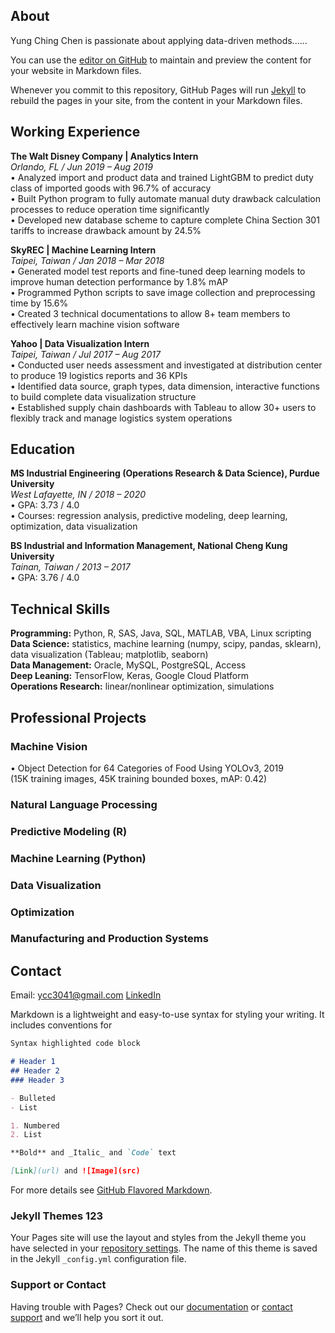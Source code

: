 ## About 

Yung Ching Chen is passionate about applying data-driven methods......

You can use the [editor on GitHub](https://github.com/ycc3041/test/edit/master/index.md) to maintain and preview the content for your website in Markdown files.

Whenever you commit to this repository, GitHub Pages will run [Jekyll](https://jekyllrb.com/) to rebuild the pages in your site, from the content in your Markdown files.

## Working Experience
**The Walt Disney Company | Analytics Intern** <br>
_Orlando, FL / Jun 2019 – Aug 2019_ <br>
• Analyzed import and product data and trained LightGBM to predict duty class of imported goods with 96.7% of accuracy <br>
• Built Python program to fully automate manual duty drawback calculation processes to reduce operation time significantly <br>
• Developed new database scheme to capture complete China Section 301 tariffs to increase drawback amount by 24.5%

**SkyREC | Machine Learning Intern** <br>
_Taipei, Taiwan / Jan 2018 – Mar 2018_ <br>
• Generated model test reports and fine-tuned deep learning models to improve human detection performance by 1.8% mAP <br>
• Programmed Python scripts to save image collection and preprocessing time by 15.6% <br>
• Created 3 technical documentations to allow 8+ team members to effectively learn machine vision software 

**Yahoo | Data Visualization Intern** <br>
_Taipei, Taiwan / Jul 2017 – Aug 2017_ <br>
• Conducted user needs assessment and investigated at distribution center to produce 19 logistics reports and 36 KPIs <br>
• Identified data source, graph types, data dimension, interactive functions to build complete data visualization structure <br>
• Established supply chain dashboards with Tableau to allow 30+ users to flexibly track and manage logistics system operations

## Education
**MS Industrial Engineering (Operations Research & Data Science), Purdue University** <br>
_West Lafayette, IN / 2018 – 2020_ <br>
• GPA: 3.73 / 4.0 <br>
• Courses: regression analysis, predictive modeling, deep learning, optimization, data visualization 

**BS Industrial and Information Management, National Cheng Kung University** <br>
_Tainan, Taiwan / 2013 – 2017_ <br>
• GPA: 3.76 / 4.0 <br>

## Technical Skills
**Programming:** Python, R, SAS, Java, SQL, MATLAB, VBA, Linux scripting <br>
**Data Science:** statistics, machine learning (numpy, scipy, pandas, sklearn), data visualization (Tableau; matplotlib, seaborn) <br>
**Data Management:** Oracle, MySQL, PostgreSQL, Access <br>
**Deep Leaning:** TensorFlow, Keras, Google Cloud Platform <br>
**Operations Research:** linear/nonlinear optimization, simulations <br>

## Professional Projects
### Machine Vision
• Object Detection for 64 Categories of Food Using YOLOv3, 2019 <br>
(15K training images, 45K training bounded boxes, mAP: 0.42)
### Natural Language Processing
### Predictive Modeling (R)
### Machine Learning (Python)
### Data Visualization
### Optimization
### Manufacturing and Production Systems

## Contact
Email: ycc3041@gmail.com
[LinkedIn](https://www.linkedin.com/in/yung-ching-c/)


Markdown is a lightweight and easy-to-use syntax for styling your writing. It includes conventions for

```markdown
Syntax highlighted code block

# Header 1
## Header 2
### Header 3

- Bulleted
- List

1. Numbered
2. List

**Bold** and _Italic_ and `Code` text

[Link](url) and ![Image](src)
```

For more details see [GitHub Flavored Markdown](https://guides.github.com/features/mastering-markdown/).

### Jekyll Themes 123

Your Pages site will use the layout and styles from the Jekyll theme you have selected in your [repository settings](https://github.com/ycc3041/test/settings). The name of this theme is saved in the Jekyll `_config.yml` configuration file.

### Support or Contact

Having trouble with Pages? Check out our [documentation](https://help.github.com/categories/github-pages-basics/) or [contact support](https://github.com/contact) and we’ll help you sort it out.
